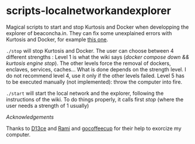 # scripts-localnetworkandexplorer
Magical scripts to start and stop Kurtosis and Docker when developping the explorer of beaconcha.in. They can fix some unexplained errors with Kurtosis and Docker, for example [this one](https://github.com/kurtosis-tech/kurtosis/issues/1769).

`./stop` will stop Kurtosis and Docker. The user can choose between 4 different strengths :
Level 1 is what the wiki says (_docker compose down && kurtosis engine stop_). The other levels force the removal of dockers, enclaves, services, caches... What is done depends on the strength level.
I do not recommend level 4, use it only if the other levels failed.
Level 5 has to be executed manually (not implemented): throw the computer into fire.

`./start` will start the local network and the explorer, following the instructions of the wiki. To do things properly, it calls first _stop_ (where the user needs a strength of 1 usually)

*Acknowledgements*

Thanks to [D13ce](https://github.com/D13ce) and [Rami](https://github.com/remoterami) and [gocoffeecup](https://github.com/gocoffeecup) for their help to exorcize my computer.
